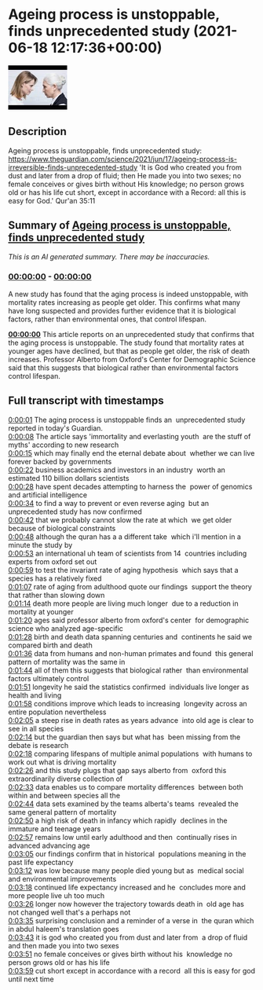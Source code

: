 # Ageing process is unstoppable, finds unprecedented study (2021-06-18 12:17:36+00:00)

![alt Ageing process is unstoppable, finds unprecedented study](GhwWGm7qzRc.jpg "Ageing process is unstoppable, finds unprecedented study")

## Description

Ageing process is unstoppable, finds unprecedented study: https://www.theguardian.com/science/2021/jun/17/ageing-process-is-irreversible-finds-unprecedented-study
'It is God who created you from dust and later from a drop of fluid; then He made you into two sexes; no female conceives or gives birth without His knowledge; no person grows old or has his life cut short, except in accordance with a Record: all this is easy for God.' Qur'an 35:11

## Summary of [Ageing process is unstoppable, finds unprecedented study](https://www.youtube.com/watch?v=GhwWGm7qzRc)


*This is an AI generated summary. There may be inaccuracies. [](/)*

### [00:00:00](https://www.youtube.com/watch?v=GhwWGm7qzRc&t=0) - [00:00:00](https://www.youtube.com/watch?v=GhwWGm7qzRc&t=0)

A new study has found that the aging process is indeed unstoppable, with mortality rates increasing as people get older. This confirms what many have long suspected and provides further evidence that it is biological factors, rather than environmental ones, that control lifespan.

**[00:00:00](https://www.youtube.com/watch?v=GhwWGm7qzRc&t=0)** This article reports on an unprecedented study that confirms that the aging process is unstoppable. The study found that mortality rates at younger ages have declined, but that as people get older, the risk of death increases. Professor Alberto from Oxford's Center for Demographic Science said that this suggests that biological rather than environmental factors control lifespan.

## Full transcript with timestamps

[0:00:01](https://youtu.be/GhwWGm7qzRc?t=1) The aging process is unstoppable finds an 
unprecedented study reported in today's Guardian.    
[0:00:08](https://youtu.be/GhwWGm7qzRc?t=8) The article says 'immortality and everlasting youth 
are the stuff of myths' according to new research    
[0:00:15](https://youtu.be/GhwWGm7qzRc?t=15) which may finally end the eternal debate about 
whether we can live forever backed by governments    
[0:00:22](https://youtu.be/GhwWGm7qzRc?t=22) business academics and investors in an industry 
worth an estimated 110 billion dollars scientists    
[0:00:28](https://youtu.be/GhwWGm7qzRc?t=28) have spent decades attempting to harness the 
power of genomics and artificial intelligence    
[0:00:34](https://youtu.be/GhwWGm7qzRc?t=34) to find a way to prevent or even reverse aging 
but an unprecedented study has now confirmed    
[0:00:42](https://youtu.be/GhwWGm7qzRc?t=42) that we probably cannot slow the rate at which 
we get older because of biological constraints    
[0:00:48](https://youtu.be/GhwWGm7qzRc?t=48) although the quran has a a different take 
which i'll mention in a minute the study by    
[0:00:53](https://youtu.be/GhwWGm7qzRc?t=53) an international uh team of scientists from 14 
countries including experts from oxford set out    
[0:00:59](https://youtu.be/GhwWGm7qzRc?t=59) to test the invariant rate of aging hypothesis 
which says that a species has a relatively fixed    
[0:01:07](https://youtu.be/GhwWGm7qzRc?t=67) rate of aging from adulthood quote our findings 
support the theory that rather than slowing down    
[0:01:14](https://youtu.be/GhwWGm7qzRc?t=74) death more people are living much longer 
due to a reduction in mortality at younger    
[0:01:20](https://youtu.be/GhwWGm7qzRc?t=80) ages said professor alberto from oxford's center 
for demographic science who analyzed age-specific    
[0:01:28](https://youtu.be/GhwWGm7qzRc?t=88) birth and death data spanning centuries and 
continents he said we compared birth and death    
[0:01:36](https://youtu.be/GhwWGm7qzRc?t=96) data from humans and non-human primates and found 
this general pattern of mortality was the same in    
[0:01:44](https://youtu.be/GhwWGm7qzRc?t=104) all of them this suggests that biological rather 
than environmental factors ultimately control    
[0:01:51](https://youtu.be/GhwWGm7qzRc?t=111) longevity he said the statistics confirmed 
individuals live longer as health and living    
[0:01:58](https://youtu.be/GhwWGm7qzRc?t=118) conditions improve which leads to increasing 
longevity across an entire population nevertheless    
[0:02:05](https://youtu.be/GhwWGm7qzRc?t=125) a steep rise in death rates as years advance 
into old age is clear to see in all species    
[0:02:14](https://youtu.be/GhwWGm7qzRc?t=134) but the guardian then says but what has 
been missing from the debate is research    
[0:02:18](https://youtu.be/GhwWGm7qzRc?t=138) comparing lifespans of multiple animal populations 
with humans to work out what is driving mortality    
[0:02:26](https://youtu.be/GhwWGm7qzRc?t=146) and this study plugs that gap says alberto from 
oxford this extraordinarily diverse collection of    
[0:02:33](https://youtu.be/GhwWGm7qzRc?t=153) data enables us to compare mortality differences 
between both within and between species all the    
[0:02:44](https://youtu.be/GhwWGm7qzRc?t=164) data sets examined by the teams alberta's teams 
revealed the same general pattern of mortality    
[0:02:50](https://youtu.be/GhwWGm7qzRc?t=170) a high risk of death in infancy which rapidly 
declines in the immature and teenage years    
[0:02:57](https://youtu.be/GhwWGm7qzRc?t=177) remains low until early adulthood and then 
continually rises in advanced advancing age    
[0:03:05](https://youtu.be/GhwWGm7qzRc?t=185) our findings confirm that in historical 
populations meaning in the past life expectancy    
[0:03:12](https://youtu.be/GhwWGm7qzRc?t=192) was low because many people died young but as 
medical social and environmental improvements    
[0:03:18](https://youtu.be/GhwWGm7qzRc?t=198) continued life expectancy increased and he 
concludes more and more people live uh too much    
[0:03:26](https://youtu.be/GhwWGm7qzRc?t=206) longer now however the trajectory towards death in 
old age has not changed well that's a perhaps not    
[0:03:35](https://youtu.be/GhwWGm7qzRc?t=215) surprising conclusion and a reminder of a verse in 
the quran which in abdul haleem's translation goes    
[0:03:43](https://youtu.be/GhwWGm7qzRc?t=223) it is god who created you from dust and later from 
a drop of fluid and then made you into two sexes    
[0:03:51](https://youtu.be/GhwWGm7qzRc?t=231) no female conceives or gives birth without his 
knowledge no person grows old or has his life    
[0:03:59](https://youtu.be/GhwWGm7qzRc?t=239) cut short except in accordance with a record 
all this is easy for god until next time  
